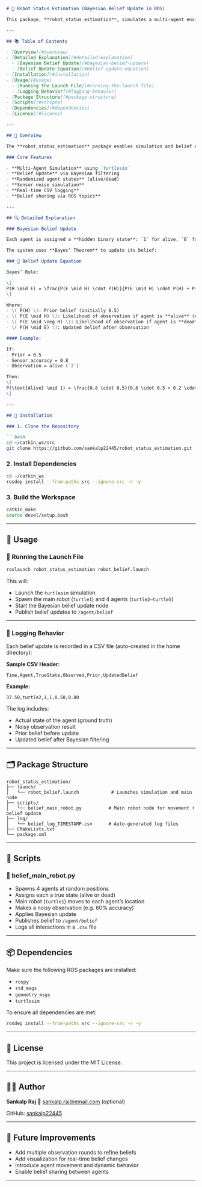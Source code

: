 ````markdown
# 🤖 Robot Status Estimation (Bayesian Belief Update in ROS)

This package, **robot_status_estimation**, simulates a multi-agent environment using the **Turtlesim** simulator in ROS. It estimates and updates the belief states (alive/dead) of multiple agents using **Bayesian filtering** based on noisy observations. It includes belief sharing and logging mechanisms and is ideal for learning and demonstrating probabilistic robotics in a ROS environment.

---

## 📚 Table of Contents

- [Overview](#overview)
- [Detailed Explanation](#detailed-explanation)
  - [Bayesian Belief Update](#bayesian-belief-update)
  - [Belief Update Equation](#belief-update-equation)
- [Installation](#installation)
- [Usage](#usage)
  - [Running the Launch File](#running-the-launch-file)
  - [Logging Behavior](#logging-behavior)
- [Package Structure](#package-structure)
- [Scripts](#scripts)
- [Dependencies](#dependencies)
- [License](#license)

---

## 🧠 Overview

The **robot_status_estimation** package enables simulation and belief estimation for multiple agents in a ROS-based 2D world. The goal is to simulate uncertainty and sensor noise, then use **Bayesian reasoning** to update the robot’s belief in the true state of each agent.

### Core Features

- **Multi-Agent Simulation** using `turtlesim`
- **Belief Update** via Bayesian filtering
- **Randomized agent states** (alive/dead)
- **Sensor noise simulation**
- **Real-time CSV logging**
- **Belief sharing via ROS topics**

---

## 🔍 Detailed Explanation

### Bayesian Belief Update

Each agent is assigned a **hidden binary state**: `1` for alive, `0` for dead. The main robot (`turtle1`) visits each agent and makes a **noisy observation** of its state.

The system uses **Bayes’ Theorem** to update its belief:

### 🔣 Belief Update Equation

Bayes’ Rule:

\[
P(H \mid E) = \frac{P(E \mid H) \cdot P(H)}{P(E \mid H) \cdot P(H) + P(E \mid \neg H) \cdot (1 - P(H))}
\]

Where:
- \( P(H) \): Prior belief (initially 0.5)
- \( P(E \mid H) \): Likelihood of observation if agent is **alive** (e.g., sensor accuracy = 0.8)
- \( P(E \mid \neg H) \): Likelihood of observation if agent is **dead**
- \( P(H \mid E) \): Updated belief after observation

#### Example:

If:
- Prior = 0.5  
- Sensor accuracy = 0.8  
- Observation = alive (`1`)

Then:
\[
P(\text{Alive} \mid 1) = \frac{0.8 \cdot 0.5}{0.8 \cdot 0.5 + 0.2 \cdot 0.5} = \frac{0.4}{0.4 + 0.1} = 0.8
\]

---

## 🔧 Installation

### 1. Clone the Repository

```bash
cd ~/catkin_ws/src
git clone https://github.com/sankalp22445/robot_status_estimation.git
````

### 2. Install Dependencies

```bash
cd ~/catkin_ws
rosdep install --from-paths src --ignore-src -r -y
```

### 3. Build the Workspace

```bash
catkin_make
source devel/setup.bash
```

---

## 🚀 Usage

### 🔁 Running the Launch File

```bash
roslaunch robot_status_estimation robot_belief.launch
```

This will:

* Launch the `turtlesim` simulation
* Spawn the main robot (`turtle1`) and 4 agents (`turtle2–turtle5`)
* Start the Bayesian belief update node
* Publish belief updates to `/agent/belief`

---

### 📝 Logging Behavior

Each belief update is recorded in a CSV file (auto-created in the home directory):

**Sample CSV Header:**

```csv
Time,Agent,TrueState,Observed,Prior,UpdatedBelief
```

**Example:**

```csv
37.50,turtle2,1,1,0.50,0.80
```

The log includes:

* Actual state of the agent (ground truth)
* Noisy observation result
* Prior belief before update
* Updated belief after Bayesian filtering

---

## 🗂 Package Structure

```
robot_status_estimation/
├── launch/
│   └── robot_belief.launch            # Launches simulation and main node
├── scripts/
│   └── belief_main_robot.py          # Main robot node for movement + belief update
├── log/
│   └── belief_log_TIMESTAMP.csv      # Auto-generated log files
├── CMakeLists.txt
└── package.xml
```

---

## 🧾 Scripts

### 🔹 belief\_main\_robot.py

* Spawns 4 agents at random positions
* Assigns each a true state (alive or dead)
* Main robot (`turtle1`) moves to each agent’s location
* Makes a noisy observation (e.g. 60% accuracy)
* Applies Bayesian update
* Publishes belief to `/agent/belief`
* Logs all interactions in a `.csv` file

---

## 📦 Dependencies

Make sure the following ROS packages are installed:

* `rospy`
* `std_msgs`
* `geometry_msgs`
* `turtlesim`

To ensure all dependencies are met:

```bash
rosdep install --from-paths src --ignore-src -r -y
```

---

## 🪪 License

This project is licensed under the MIT License.

---

## 👨‍💻 Author

**Sankalp Raj**
📧 [sankalp.raj@email.com](mailto:sankalp.raj@email.com) (optional)

GitHub: [sankalp22445](https://github.com/sankalp22445)

---

## 🧭 Future Improvements

* Add multiple observation rounds to refine beliefs
* Add visualization for real-time belief changes
* Introduce agent movement and dynamic behavior
* Enable belief sharing between agents

---



